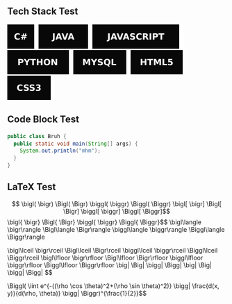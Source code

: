 ## Tech Stack Test
<img src="svg/cs.svg"><img src="svg/java.svg"><img src="svg/javascript.svg"><img src="svg/python.svg"><img src="svg/mysql.svg"><img src="svg/html5.svg"><img src="svg/css3.svg">

## Code Block Test
```Java
public class Bruh {
  public static void main(String[] args) {
    System.out.println("mhm");
  }
}
```

## LaTeX Test
$$
\bigl( \bigr) \Bigl( \Bigr) \biggl( \biggr) \Biggl( \Biggr)
\bigl[ \bigr] \Bigl[ \Bigr] \biggl[ \biggr] \Biggl[ \Biggr]$$
\bigl\{ \bigr\} \Bigl\{ \Bigr\} \biggl\{ \biggr\} \Biggl\{ \Biggr\}$$
\bigl\langle \bigr\rangle \Bigl\langle \Bigr\rangle \biggl\langle \biggr\rangle \Biggl\langle \Biggr\rangle

\bigl\lceil \bigr\rceil \Bigl\lceil \Bigr\rceil \biggl\lceil \biggr\rceil \Biggl\lceil \Biggr\rceil
\bigl\lfloor \bigr\rfloor \Bigl\lfloor \Bigr\rfloor \biggl\lfloor \biggr\rfloor \Biggl\lfloor \Biggr\rfloor
\big| \Big| \bigg| \Bigg|
\big\| \Big\| \bigg\| \Bigg\|
$$

$$
$$\Biggl( \iint e^{-((\rho \cos \theta)^2+(\rho \sin \theta)^2)} \bigg| \frac{d(x, y)}{d(\rho, \theta)} \bigg| \Biggr)^{\frac{1}{2}}$$

